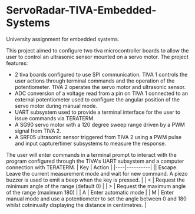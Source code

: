 # ServoRadar-TIVA-Embedded-Systems
University assignment for embedded systems.

This project aimed to configure two tiva microcontroller boards to allow the user to control an ultrasonic sensor mounted on a servo motor. 
The project features:
-  2 tiva boards configured to use SPI communication. TIVA 1 controls the user actions through terminal commands and the operation of the potentiometer. TIVA 2 operates the servo motor and ultrasonic sensor.
-  ADC conversion of a voltage read from a pin on TIVA 1 connected to an external potentiometer used to configure the angular position of the servo motor during manual mode.
-  UART subsystem used to provide a terminal interface for the user to issue commands via TERATERM.
-  A SG90 servo motor with a 120 degree sweep range driven by a PWM signal from TIVA 2.
-  A SRF05 ultrasonic sensor triggered from TIVA 2 using a PWM pulse and input capture/timer subsystems to measure the response. 

The user will enter commands in a terminal prompt to interact with the program configured through the TIVA's UART subsystem and a computer connection with TERATERM.
| Key | Action |
|----|----------|
|<esc>| Escape. Leave the current measurement mode and wait for new command. A piezo buzzer is used to emit a beep when the <ESC> key is pressed. |
| < | Request the minimum angle of the range (default 0) |
| > | Request the maximum angle of the range (maximum 180) |
| A | Enter automatic mode |
| M | Enter manual mode and use a potentiometer to set the angle between 0 and 180 whilst cotninually displaying the distance in centimetres. |

